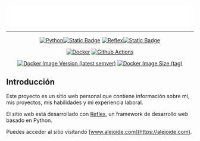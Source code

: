 <div align=center>

[![Logo](./resources/logo.svg)](https://alejoide.com)

---

[![Python](https://img.shields.io/badge/Python-FFD43B?style=for-the-badge&logo=python&logoColor=blue)![Static Badge](https://img.shields.io/badge/3.12-blue?style=for-the-badge)](https://www.python.org/downloads/release/python-3114/) [![Reflex](https://img.shields.io/badge/reflex-purple?style=for-the-badge&logo=python&logoColor=white&labelColor=purple)![Static Badge](https://img.shields.io/badge/0.4.1+-white?style=for-the-badge)](https://reflex.dev)

[![Docker](https://img.shields.io/badge/Docker-2CA5E0?style=for-the-badge&logo=docker&logoColor=white)](https://www.docker.com/)
[![Github Actions](https://img.shields.io/badge/Actions-white?style=for-the-badge&logo=github&logoColor=black)](https://github.com/features/actions)


[![Docker Image Version (latest semver)](https://img.shields.io/docker/v/alejoide/alejoide-web)](https://hub.docker.com/r/alejoide/alejoide-web) [![Docker Image Size (tag)](https://img.shields.io/docker/image-size/alejoide/alejoide-web)](https://hub.docker.com/r/alejoide/alejoide-web)

</div>

## Introducción

Este proyecto es un sitio web personal que contiene información sobre mi, mis proyectos, mis habilidades y mi experiencia laboral.

El sitio web está desarrollado con [Reflex](https://reflex.dev), un framework de desarrollo web basado en Python.

Puedes acceder al sitio visitando [www.alejoide.com](https://alejoide.com).
